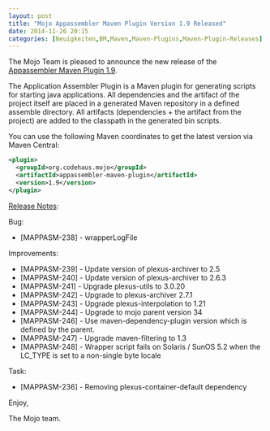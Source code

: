```yaml
---
layout: post
title: "Mojo Appassembler Maven Plugin Version 1.9 Released"
date: 2014-11-26 20:15
categories: [Neuigkeiten,BM,Maven,Maven-Plugins,Maven-Plugin-Releases]
---
```

The Mojo Team is pleased to announce the new release 
of the [Appassembler Maven Plugin 1.9](http://mojo.codehaus.org/appassembler/appassembler-maven-plugin/).

The Application Assembler Plugin is a Maven plugin for generating
scripts for starting java applications.
All dependencies and the artifact of the project itself are placed in
a generated Maven repository in a defined assemble directory.
All artifacts (dependencies + the artifact from the project) are added
to the classpath in the generated bin scripts.

You can use the following Maven coordinates to get the latest version via Maven Central:

``` xml
<plugin>
  <groupId>org.codehaus.mojo</groupId>
  <artifactId>appassembler-maven-plugin</artifactId>
  <version>1.9</version>
</plugin>
```

<!-- more -->

[Release Notes](https://jira.codehaus.org/secure/ReleaseNote.jspa?projectId=11780&version=19848):

Bug:

 * [MAPPASM-238] - wrapperLogFile

Improvements:

 * [MAPPASM-239] - Update version of plexus-archiver to 2.5
 * [MAPPASM-240] - Update version of plexus-archiver to 2.6.3
 * [MAPPASM-241] - Upgrade plexus-utils to 3.0.20
 * [MAPPASM-242] - Upgrade to plexus-archiver 2.7.1
 * [MAPPASM-243] - Upgrade plexus-interpolation to 1.21
 * [MAPPASM-244] - Upgrade to mojo parent version 34
 * [MAPPASM-246] - Use maven-dependency-plugin version which is defined by the parent.
 * [MAPPASM-247] - Upgrade maven-filtering to 1.3
 * [MAPPASM-248] - Wrapper script fails on Solaris / SunOS 5.2 when the LC_TYPE is set to a non-single byte locale

Task:

 * [MAPPASM-236] - Removing plexus-container-default dependency

Enjoy,

The Mojo team.
